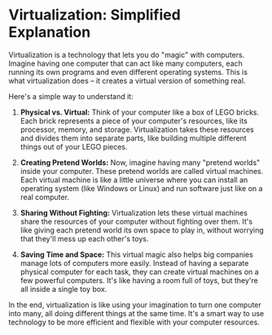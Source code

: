 # Virtualization: Simplified Explanation

Virtualization is a technology that lets you do "magic" with computers. Imagine having one computer that can act like many computers, each running its own programs and even different operating systems. This is what virtualization does – it creates a virtual version of something real.

Here's a simple way to understand it:

1. **Physical vs. Virtual:** Think of your computer like a box of LEGO bricks. Each brick represents a piece of your computer's resources, like its processor, memory, and storage. Virtualization takes these resources and divides them into separate parts, like building multiple different things out of your LEGO pieces.

2. **Creating Pretend Worlds:** Now, imagine having many "pretend worlds" inside your computer. These pretend worlds are called virtual machines. Each virtual machine is like a little universe where you can install an operating system (like Windows or Linux) and run software just like on a real computer.

3. **Sharing Without Fighting:** Virtualization lets these virtual machines share the resources of your computer without fighting over them. It's like giving each pretend world its own space to play in, without worrying that they'll mess up each other's toys.

4. **Saving Time and Space:** This virtual magic also helps big companies manage lots of computers more easily. Instead of having a separate physical computer for each task, they can create virtual machines on a few powerful computers. It's like having a room full of toys, but they're all inside a single toy box.

In the end, virtualization is like using your imagination to turn one computer into many, all doing different things at the same time. It's a smart way to use technology to be more efficient and flexible with your computer resources.



